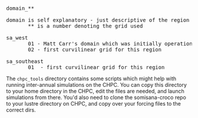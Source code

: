 <pre>
domain_**

domain is self explanatory - just descriptive of the region covered
       ** is a number denoting the grid used 

sa_west
       01 - Matt Carr's domain which was initially operationalised 
       02 - first curvilinear grid for this region

sa_southeast 
       01  - first curvilinear grid for this region
</pre>

The `chpc_tools` directory contains some scripts which might help with running inter-annual simulations on the CHPC. You can copy this directory to your home directory in the CHPC, edit the files are needed, and launch simulations from there. You'd also need to clone the somisana-croco repo to your lustre directory on CHPC, and copy over your forcing files to the correct dirs. 
